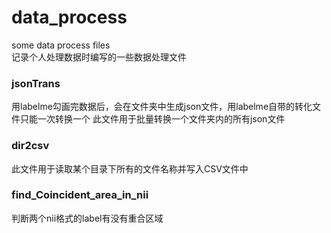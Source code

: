 # data_process
some data process files  
记录个人处理数据时编写的一些数据处理文件
### jsonTrans
用labelme勾画完数据后，会在文件夹中生成json文件，用labelme自带的转化文件只能一次转换一个
此文件用于批量转换一个文件夹内的所有json文件
### dir2csv
此文件用于读取某个目录下所有的文件名称并写入CSV文件中
### find_Coincident_area_in_nii
判断两个nii格式的label有没有重合区域
